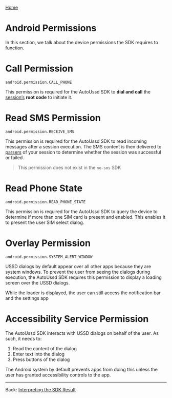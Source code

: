 [Home](./README.md)

# Android Permissions

In this section, we talk about the device permissions the SDK requires to function.

# Call Permission

```
android.permission.CALL_PHONE
```

This permission is required for the AutoUssd SDK to **dial and call** the [session’s](./02.Sessions.md) **root code** to initiate it.

# Read SMS Permission

```
android.permission.RECEIVE_SMS
```

This permission is required for the AutoUssd SDK to read incoming messages after a session execution. The SMS content is then delivered to [parsers](./04.Parsers.md) of your session to determine whether the session was successful or failed.

> This permission does not exist in the `no-sms` SDK

# Read Phone State

```
android.permission.READ_PHONE_STATE
```

This permission is required for the AutoUssd SDK to query the device to determine if more than one SIM card is present and enabled. This enables it to present the user SIM select dialog.

# Overlay Permission

```
android.permission.SYSTEM_ALERT_WINDOW
```

USSD dialogs by default appear over all other apps because they are system windows. To prevent the user from seeing the dialogs during execution, the AutoUssd SDK requires this permission to display a loading screen over the USSD dialogs.

While the loader is displayed, the user can still access the notification bar and the settings app

# Accessibility Service Permission

The AutoUssd SDK interacts with USSD dialogs on behalf of the user. As such, it needs to:

1. Read the content of the dialog
2. Enter text into the dialog
3. Press buttons of the dialog

The Android system by default prevents apps from doing this unless the user has granted accessibility controls to the app.



---

Back: [Interpreting the SDK Result](./08.Interpreting-SDK-Result.md)
